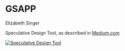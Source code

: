 # GSAPP
Elizabeth Singer

Speculative Design Tool, as described in [Medium.com](https://medium.com/design-intelligence-course/speculative-restoration-design-tool-6b7e01fc3d2e)

[![Speculative Design Tool](https://img.youtube.com/vi/LjplH2EPfyY/0.jpg)](https://www.youtube.com/watch?v=LjplH2EPfyY "Speculative Design Tool")
